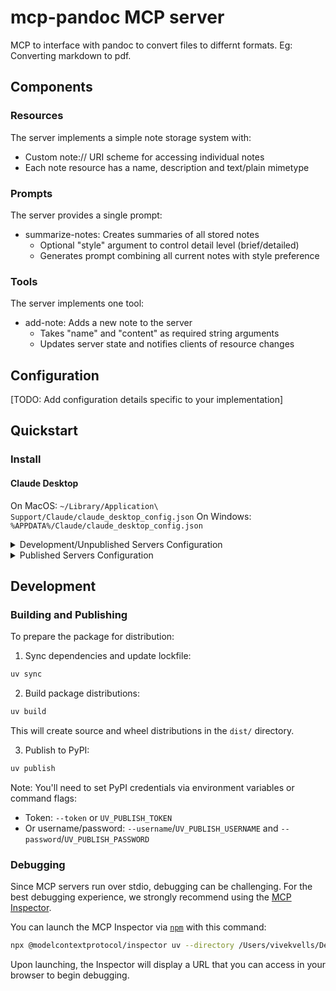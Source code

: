 # mcp-pandoc MCP server

MCP to interface with pandoc to convert files to differnt formats. Eg: Converting markdown to pdf.

## Components

### Resources

The server implements a simple note storage system with:
- Custom note:// URI scheme for accessing individual notes
- Each note resource has a name, description and text/plain mimetype

### Prompts

The server provides a single prompt:
- summarize-notes: Creates summaries of all stored notes
  - Optional "style" argument to control detail level (brief/detailed)
  - Generates prompt combining all current notes with style preference

### Tools

The server implements one tool:
- add-note: Adds a new note to the server
  - Takes "name" and "content" as required string arguments
  - Updates server state and notifies clients of resource changes

## Configuration

[TODO: Add configuration details specific to your implementation]

## Quickstart

### Install

#### Claude Desktop

On MacOS: `~/Library/Application\ Support/Claude/claude_desktop_config.json`
On Windows: `%APPDATA%/Claude/claude_desktop_config.json`

<details>
  <summary>Development/Unpublished Servers Configuration</summary>
  ```
  "mcpServers": {
    "mcp-pandoc": {
      "command": "uv",
      "args": [
        "--directory",
        "/Users/vivekvells/Desktop/code/ai/mcp-pandoc",
        "run",
        "mcp-pandoc"
      ]
    }
  }
  ```
</details>

<details>
  <summary>Published Servers Configuration</summary>
  ```
  "mcpServers": {
    "mcp-pandoc": {
      "command": "uvx",
      "args": [
        "mcp-pandoc"
      ]
    }
  }
  ```
</details>

## Development

### Building and Publishing

To prepare the package for distribution:

1. Sync dependencies and update lockfile:
```bash
uv sync
```

2. Build package distributions:
```bash
uv build
```

This will create source and wheel distributions in the `dist/` directory.

3. Publish to PyPI:
```bash
uv publish
```

Note: You'll need to set PyPI credentials via environment variables or command flags:
- Token: `--token` or `UV_PUBLISH_TOKEN`
- Or username/password: `--username`/`UV_PUBLISH_USERNAME` and `--password`/`UV_PUBLISH_PASSWORD`

### Debugging

Since MCP servers run over stdio, debugging can be challenging. For the best debugging
experience, we strongly recommend using the [MCP Inspector](https://github.com/modelcontextprotocol/inspector).


You can launch the MCP Inspector via [`npm`](https://docs.npmjs.com/downloading-and-installing-node-js-and-npm) with this command:

```bash
npx @modelcontextprotocol/inspector uv --directory /Users/vivekvells/Desktop/code/ai/mcp-pandoc run mcp-pandoc
```


Upon launching, the Inspector will display a URL that you can access in your browser to begin debugging.